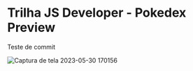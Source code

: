 # Trilha JS Developer - Pokedex Preview

Teste de commit

![Captura de tela 2023-05-30 170156](https://github.com/daitoncheis/js-developer-pokedex/assets/29989317/94a830b3-5cfc-43a5-b28f-8347c977f736)
